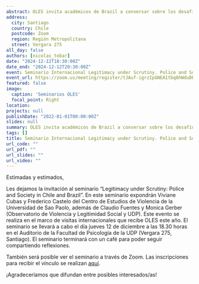 ```yaml
---
abstract: OLES invita académicos de Brazil a conversar sobre los desafíos de la región
address:
  city: Santiago
  country: Chile
  postcode: Zoom
  region: Región Metropolitana
  street: Vergara 275
all_day: false
authors: [nicolas_tobar]
date: "2024-12-12T18:30:00Z"
date_end: "2024-12-12T20:30:00Z"
event: Seminario Internacional Legitimacy under Scrutiny. Police and Society in Chile and Brazil
event_url: https://zoom.us/meeting/register/tJAuf-igrzIpGNEA1tbq6hWduDERLLH_TsIS#/registration
featured: false
image:
  caption: 'Seminarios OLES'
  focal_point: Right
location:
projects: null
publishDate: "2022-01-01T00:00:00Z"
slides: null
summary: OLES invita académicos de Brazil a conversar sobre los desafíos de la región.
tags: []
title: Seminario Internacional Legitimacy under Scrutiny. Police and Society in Chile and Brazil
url_code: ""
url_pdf: ""
url_slides: ""
url_video: ""
---
```


Estimadas y estimados,


Les dejamos la invitación al seminario “Legitimacy under Scrutiny: Police and Society in Chile and Brazil”. En este seminario expondrán Viviane Cubas y Frederico Castelo del Centro de Estudios de Violencia de la Universidad de Sao Paolo, además de Claudio Fuentes y Monica Gerber (Observatorio de Violencia y Legitimidad Social y UDP).  Este evento se realiza en el marco de visitas internacionales que recibe OLES este año. El seminario se llevará a cabo el día jueves 12 de diciembre a las 18.30 horas en el Auditorio de la Facultad de Psicología de la UDP (Vergara 275, Santiago). El seminario terminará con un café para poder seguir compartiendo reflexiones.

 
También será posible ver el seminario a través de Zoom. Las inscripciones para recibir el vínculo se realizan [aquí](https://zoom.us/meeting/register/tJAuf-igrzIpGNEA1tbq6hWduDERLLH_TsIS#/).
 

¡Agradeceríamos que difundan entre posibles interesados/as!

